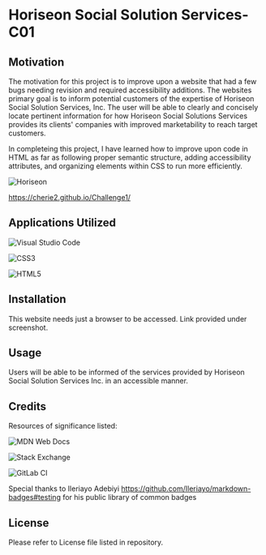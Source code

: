# Horiseon Social Solution Services-C01

## Motivation
The motivation for this project is to improve upon a website that had a few bugs needing revision and required accessibility additions. The websites primary goal is to inform potential customers of the expertise of Horiseon Social Solution Services, Inc. The user will be able to clearly and concisely locate pertinent information for how Horiseon Social Solutions Services provides its clients' companies with improved marketability to reach target customers. 

In completeing this project, I have learned how to improve upon code in HTML as far as following proper semantic structure, adding accessibility attributes, and organizing elements within CSS to run more efficiently.

![Horiseon](..\images\_C__Users_cwalk_bootcamp_First-day_index.html.png)

https://cherie2.github.io/Challenge1/

## Applications Utilized

![Visual Studio Code](https://img.shields.io/badge/Visual%20Studio%20Code-0078d7.svg?style=for-the-badge&logo=visual-studio-code&logoColor=white)

![CSS3](https://img.shields.io/badge/css3-%231572B6.svg?style=for-the-badge&logo=css3&logoColor=white)

![HTML5](https://img.shields.io/badge/html5-%23E34F26.svg?style=for-the-badge&logo=html5&logoColor=white)

## Installation

This website needs just a browser to be accessed. Link provided under screenshot.

## Usage

Users will be able to be informed of the services provided by Horiseon Social Solution Services Inc. in an accessible manner.

## Credits
Resources of significance listed:

![MDN Web Docs](https://img.shields.io/badge/MDN_Web_Docs-black?style=for-the-badge&logo=mdnwebdocs&logoColor=white)

![Stack Exchange](https://img.shields.io/badge/StackExchange-%23ffffff.svg?style=for-the-badge&logo=StackExchange&logoColor=white)

![GitLab CI](https://img.shields.io/badge/gitlab%20ci-%23181717.svg?style=for-the-badge&logo=gitlab&logoColor=white)

Special thanks to Ileriayo Adebiyi https://github.com/Ileriayo/markdown-badges#testing for his public library of common badges

## License
Please refer to License file listed in repository.
